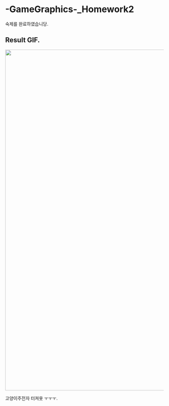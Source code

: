 # -GameGraphics-_Homework2
숙제를 완료하였습니당.


## Result GIF.
<img src="img/Mission_Complete.gif" width="540" height="1080">

고양이주전자 터져욧 ㅜㅜㅜ.
